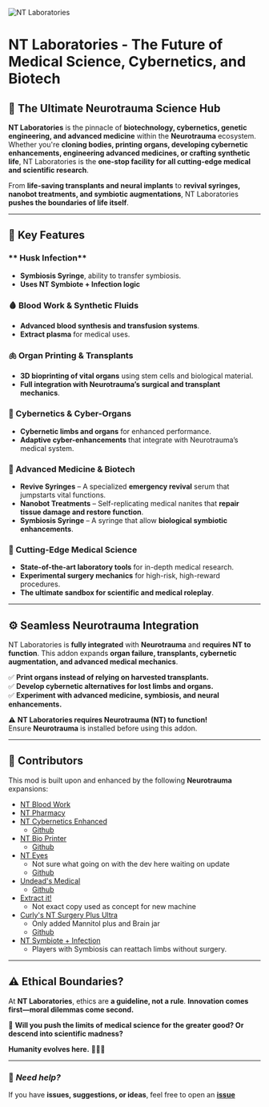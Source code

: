 ![NT Laboratories](https://github.com/user-attachments/assets/d1573e8c-80cb-4c1c-ba16-a33cfdb9e1c8)

# **NT Laboratories - The Future of Medical Science, Cybernetics, and Biotech**  

## **🧪 The Ultimate Neurotrauma Science Hub**  

**NT Laboratories** is the pinnacle of **biotechnology, cybernetics, genetic engineering, and advanced medicine** within the **Neurotrauma** ecosystem. Whether you're **cloning bodies, printing organs, developing cybernetic enhancements, engineering advanced medicines, or crafting synthetic life**, NT Laboratories is the **one-stop facility for all cutting-edge medical and scientific research**.  

From **life-saving transplants and neural implants** to **revival syringes, nanobot treatments, and symbiotic augmentations**, NT Laboratories **pushes the boundaries of life itself**.  

---

## **🔬 Key Features**  

### ** Husk Infection**
- **Symbiosis Syringe**, ability to transfer symbiosis.
- **Uses NT Symbiote + Infection logic** 


### **🩸 Blood Work & Synthetic Fluids**
- **Advanced blood synthesis and transfusion systems**.  
- **Extract plasma** for medical uses.

### **🫁 Organ Printing & Transplants**
- **3D bioprinting of vital organs** using stem cells and biological material.  
- **Full integration with Neurotrauma’s surgical and transplant mechanics**.  

### **🤖 Cybernetics & Cyber-Organs**
- **Cybernetic limbs and organs** for enhanced performance.   
- **Adaptive cyber-enhancements** that integrate with Neurotrauma’s medical system.  

### **💉 Advanced Medicine & Biotech**
- **Revive Syringes** – A specialized **emergency revival** serum that jumpstarts vital functions.  
- **Nanobot Treatments** – Self-replicating medical nanites that **repair tissue damage and restore function**.  
- **Symbiosis Syringe** – A syringe that allow **biological symbiotic enhancements**.  

### **🏥 Cutting-Edge Medical Science**
- **State-of-the-art laboratory tools** for in-depth medical research.  
- **Experimental surgery mechanics** for high-risk, high-reward procedures.  
- **The ultimate sandbox for scientific and medical roleplay**.  

---

## **⚙️ Seamless Neurotrauma Integration**  

NT Laboratories is **fully integrated** with **Neurotrauma** and **requires NT to function**. This addon expands **organ failure, transplants, cybernetic augmentation, and advanced medical mechanics**.  

✅ **Print organs instead of relying on harvested transplants.**  
✅ **Develop cybernetic alternatives for lost limbs and organs.**  
✅ **Experiment with advanced medicine, symbiosis, and neural enhancements.**  

⚠️ **NT Laboratories requires Neurotrauma (NT) to function!**  
Ensure **Neurotrauma** is installed before using this addon.  

---

## **🔗 Contributors**  

This mod is built upon and enhanced by the following **Neurotrauma** expansions:  

- [NT Blood Work](https://steamcommunity.com/workshop/filedetails/?id=2976434626)  
- [NT Pharmacy](https://steamcommunity.com/sharedfiles/filedetails/?id=3247838390)  
- [NT Cybernetics Enhanced](https://steamcommunity.com/sharedfiles/filedetails/?id=3324062208)  
  - [Github](https://github.com/Nebual/Neurotrauma/tree/main/NT%20Cybernetics)
- [NT Bio Printer](https://steamcommunity.com/sharedfiles/filedetails/?id=3429100373)  
  - [Github](https://github.com/Inmortuae/NT-Bio-Printing)
- [NT Eyes](https://steamcommunity.com/sharedfiles/filedetails/?id=3294574390)  
  - Not sure what going on with the dev here waiting on update
  - [Github](https://github.com/dontmatterbro/NTEyes/branches)
- [Undead's Medical](https://steamcommunity.com/sharedfiles/filedetails/?id=3275278739)
  - [Github](https://github.com/Inmortuae/Undeads-Medical)  
- [Extract it!](https://steamcommunity.com/sharedfiles/filedetails/?id=2936086408)  
  - Not exact copy used as concept for new machine
- [Curly's NT Surgery Plus Ultra](https://steamcommunity.com/sharedfiles/filedetails/?id=2857967391&tscn=1737793777)
  - Only added Mannitol plus and Brain jar
  - [Github](https://github.com/MrCurlyFries/NT-Surgery-Plus-Ultra-name-pending)
- [NT Symbiote + Infection](https://steamcommunity.com/sharedfiles/filedetails/?id=3258504017)
  - Players with Symbiosis can reattach limbs without surgery.

---

## **⚠️ Ethical Boundaries?**  

At **NT Laboratories**, ethics are **a guideline, not a rule**. **Innovation comes first—moral dilemmas come second.**  

🔬 **Will you push the limits of medical science for the greater good? Or descend into scientific madness?**  

**Humanity evolves here.** 🧬🔬🤖  

---

### 🔧 *Need help?*  
If you have **issues, suggestions, or ideas**, feel free to open an **[issue](https://github.com/Inmortuae/NT-Laboratories/issues)** 
